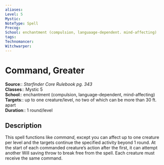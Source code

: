```yaml
---
aliases: 
Level: 5
Mystic: 
NoteType: Spell
Precog: 
School: enchantment (compulsion, languaage-dependent. mind-affecting) 
tags: 
Technomancer: 
Witchwarper: 
---
```


# Command, Greater

**Source**:: _Starfinder Core Rulebook pg. 343_  
**Classes**:: Mystic 5  
**School**:: enchantment (compulsion, language-dependent, mind-affecting)  
**Targets**:: up to one creature/level, no two of which can be more than 30 ft. apart  
**Duration**:: 1 round/level  

## Description

This spell functions like _command_, except you can affect up to one creature per level and the targets continue the specified activity beyond 1 round. At the start of each commanded creature’s action after the first, it can attempt another Will saving throw to break free from the spell. Each creature must receive the same command.
